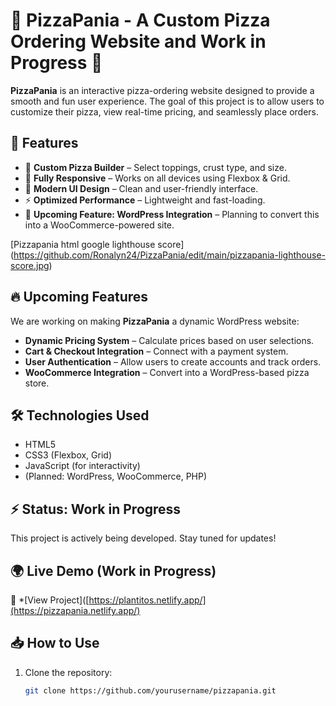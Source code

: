 
# 🍕 PizzaPania - A Custom Pizza Ordering Website and Work in Progress 🚧

**PizzaPania** is an interactive pizza-ordering website designed to provide a smooth and fun user experience. The goal of this project is to allow users to customize their pizza, view real-time pricing, and seamlessly place orders.

## 🚀 Features
- 🍕 **Custom Pizza Builder** – Select toppings, crust type, and size.
- 📱 **Fully Responsive** – Works on all devices using Flexbox & Grid.
- 🎨 **Modern UI Design** – Clean and user-friendly interface.
- ⚡ **Optimized Performance** – Lightweight and fast-loading.
- 🌟 **Upcoming Feature: WordPress Integration** – Planning to convert this into a WooCommerce-powered site.

[Pizzapania html google lighthouse score] (https://github.com/Ronalyn24/PizzaPania/edit/main/pizzapania-lighthouse-score.jpg)

## 🔥 Upcoming Features
We are working on making **PizzaPania** a dynamic WordPress website:
- **Dynamic Pricing System** – Calculate prices based on user selections.
- **Cart & Checkout Integration** – Connect with a payment system.
- **User Authentication** – Allow users to create accounts and track orders.
- **WooCommerce Integration** – Convert into a WordPress-based pizza store.

## 🛠️ Technologies Used
- HTML5
- CSS3 (Flexbox, Grid)
- JavaScript (for interactivity)
- (Planned: WordPress, WooCommerce, PHP)

## ⚡ Status: Work in Progress  
This project is actively being developed. Stay tuned for updates!  

## 🌍 Live Demo (Work in Progress)
🔗 *[View Project]([https://plantitos.netlify.app/](https://pizzapania.netlify.app/)

## 📥 How to Use
1. Clone the repository:
   ```bash
   git clone https://github.com/yourusername/pizzapania.git
